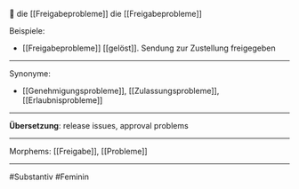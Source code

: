 🔴 die [[Freigabeprobleme]]
die [[Freigabeprobleme]]

Beispiele:

- [[Freigabeprobleme]] [[gelöst]]. Sendung zur Zustellung freigegeben

---

Synonyme:

- [[Genehmigungsprobleme]], [[Zulassungsprobleme]], [[Erlaubnisprobleme]]

---

**Übersetzung**: release issues, approval problems

---

Morphems:
[[Freigabe]], [[Probleme]]

---

#Substantiv #Feminin
